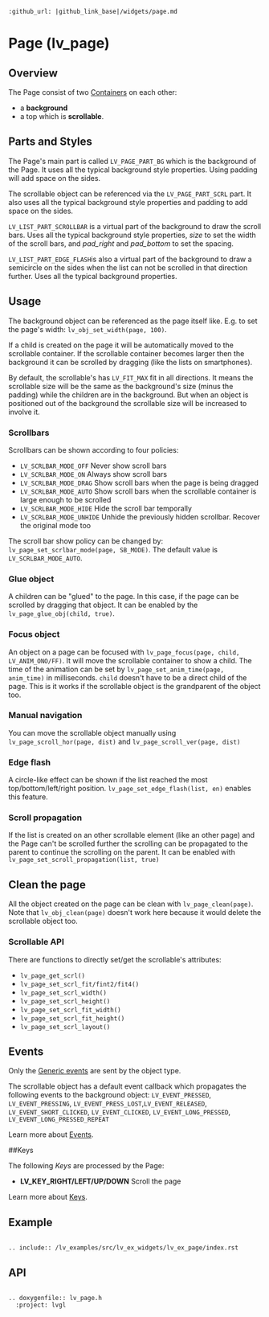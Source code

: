 ```eval_rst
:github_url: |github_link_base|/widgets/page.md
```
# Page (lv_page)

## Overview

The Page consist of two [Containers](/widgets/cont) on each other: 
- a **background**
- a top which is **scrollable**. 

## Parts and Styles

The Page's main part is called `LV_PAGE_PART_BG` which is the background of the Page. It uses all the typical background style properties. Using padding will add space on the sides.

The scrollable object can be referenced via the `LV_PAGE_PART_SCRL` part. It also uses all the typical background style properties and padding to add space on the sides.


`LV_LIST_PART_SCROLLBAR` is a virtual part of the background to draw the scroll bars. Uses all the typical background style properties, *size* to set the width of the scroll bars, and *pad_right* and *pad_bottom* to set the spacing.

`LV_LIST_PART_EDGE_FLASH`is also a virtual part of the background to draw a semicircle on the sides when the list can not be scrolled in that direction further. Uses all the typical background properties.

## Usage

The background object can be referenced as the page itself like. E.g. to set the page's width: `lv_obj_set_width(page, 100)`.

If a child is created on the page it will be automatically moved to the scrollable container. 
If the scrollable container becomes larger then the background it can be scrolled by dragging (like the lists on smartphones).

By default, the scrollable's has `LV_FIT_MAX` fit in all directions. 
It means the scrollable size will be the same as the background's size (minus the padding) while the children are in the background. 
But when an object is positioned out of the background the scrollable size will be increased to involve it.
  
### Scrollbars
 
Scrollbars can be shown according to four policies:
- `LV_SCRLBAR_MODE_OFF` Never show scroll bars
- `LV_SCRLBAR_MODE_ON` Always show scroll bars
- `LV_SCRLBAR_MODE_DRAG` Show scroll bars when the page is being dragged
- `LV_SCRLBAR_MODE_AUTO` Show scroll bars when the scrollable container is large enough to be scrolled
- `LV_SCRLBAR_MODE_HIDE` Hide the scroll bar temporally
- `LV_SCRLBAR_MODE_UNHIDE`  Unhide the previously hidden scrollbar. Recover the original mode too

The scroll bar show policy can be changed by: `lv_page_set_scrlbar_mode(page, SB_MODE)`. The default value is `LV_SCRLBAR_MODE_AUTO`.


### Glue object
A children can be "glued" to the page. In this case, if the page can be scrolled by dragging that object. 
It can be enabled by the `lv_page_glue_obj(child, true)`.

### Focus object
An object on a page can be focused with `lv_page_focus(page, child, LV_ANIM_ONO/FF)`.
It will move the scrollable container to show a child. The time of the animation can be set by `lv_page_set_anim_time(page, anim_time)` in milliseconds.
`child` doesn't have to be a direct child of the page. This is it works if the scrollable object is the grandparent of the object too.

### Manual navigation
You can move the scrollable object manually using `lv_page_scroll_hor(page, dist)` and `lv_page_scroll_ver(page, dist)`

### Edge flash
A circle-like effect can be shown if the list reached the most top/bottom/left/right position. `lv_page_set_edge_flash(list, en)` enables this feature.

### Scroll propagation

If the list is created on an other scrollable element (like an other page) and the Page can't be scrolled further the scrolling can be propagated to the parent to continue the scrolling on the parent. 
It can be enabled with `lv_page_set_scroll_propagation(list, true)`

## Clean the page
All the object created on the page can be clean with `lv_page_clean(page)`. Note that `lv_obj_clean(page)` doesn't work here because it would delete the scrollable object too.

### Scrollable API
There are functions to directly set/get the scrollable's attributes: 
- `lv_page_get_scrl()`
- `lv_page_set_scrl_fit/fint2/fit4()`
- `lv_page_set_scrl_width()`
- `lv_page_set_scrl_height()`
- `lv_page_set_scrl_fit_width()`
- `lv_page_set_scrl_fit_height()`
- `lv_page_set_scrl_layout()`

## Events
Only the [Generic events](/overview/event.html#generic-events) are sent by the object type.

The scrollable object has a default event callback which propagates the following events to the background object:
`LV_EVENT_PRESSED`, `LV_EVENT_PRESSING`, `LV_EVENT_PRESS_LOST`,`LV_EVENT_RELEASED`, `LV_EVENT_SHORT_CLICKED`, `LV_EVENT_CLICKED`, `LV_EVENT_LONG_PRESSED`, `LV_EVENT_LONG_PRESSED_REPEAT` 

Learn more about [Events](/overview/event).

##Keys

The following *Keys* are processed by the Page:
- **LV_KEY_RIGHT/LEFT/UP/DOWN** Scroll the page

Learn more about [Keys](/overview/indev).

## Example

```eval_rst

.. include:: /lv_examples/src/lv_ex_widgets/lv_ex_page/index.rst

```

## API 

```eval_rst

.. doxygenfile:: lv_page.h
  :project: lvgl
        
```
